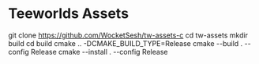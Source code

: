 # Teeworlds Assets

git clone https://github.com/WocketSesh/tw-assets-c
cd tw-assets
mkdir build
cd build
cmake .. -DCMAKE_BUILD_TYPE=Release
cmake --build . --config Release
cmake --install . --config Release
